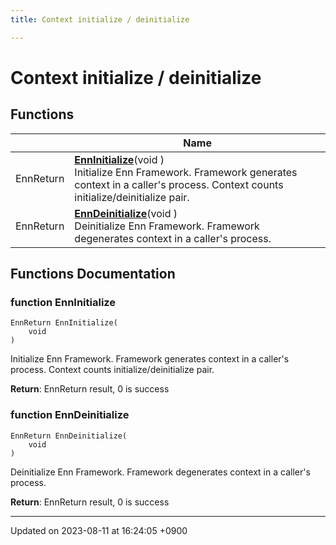 ```yaml
---
title: Context initialize / deinitialize

---
```


# Context initialize / deinitialize



## Functions

|                | Name           |
| -------------- | -------------- |
| EnnReturn | **[EnnInitialize](Modules/group__api__context.md#function-enninitialize)**(void )<br>Initialize Enn Framework. Framework generates context in a caller's process. Context counts initialize/deinitialize pair.  |
| EnnReturn | **[EnnDeinitialize](Modules/group__api__context.md#function-enndeinitialize)**(void )<br>Deinitialize Enn Framework. Framework degenerates context in a caller's process.  |


## Functions Documentation

### function EnnInitialize

```
EnnReturn EnnInitialize(
    void 
)
```

Initialize Enn Framework. Framework generates context in a caller's process. Context counts initialize/deinitialize pair. 

**Return**: EnnReturn result, 0 is success 

### function EnnDeinitialize

```
EnnReturn EnnDeinitialize(
    void 
)
```

Deinitialize Enn Framework. Framework degenerates context in a caller's process. 

**Return**: EnnReturn result, 0 is success 





-------------------------------

Updated on 2023-08-11 at 16:24:05 +0900